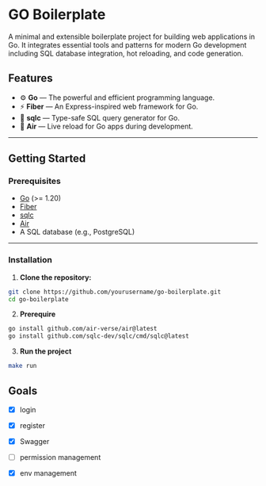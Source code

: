 # GO Boilerplate

A minimal and extensible boilerplate project for building web applications in Go. It integrates essential tools and patterns for modern Go development including SQL database integration, hot reloading, and code generation.

## Features

- ⚙️ **Go** — The powerful and efficient programming language.
- ⚡ **Fiber** — An Express-inspired web framework for Go.
- 🧩 **sqlc** — Type-safe SQL query generator for Go.
- 🔁 **Air** — Live reload for Go apps during development.

---

## Getting Started

### Prerequisites

- [Go](https://golang.org/dl/) (>= 1.20)
- [Fiber](https://github.com/gofiber/fiber)
- [sqlc](https://github.com/kyleconroy/sqlc#installation)
- [Air](https://github.com/cosmtrek/air#installation)
- A SQL database (e.g., PostgreSQL)

---

### Installation

1. **Clone the repository:**

```bash
git clone https://github.com/yourusername/go-boilerplate.git
cd go-boilerplate
```

2. **Prerequire**

```bash
go install github.com/air-verse/air@latest
go install github.com/sqlc-dev/sqlc/cmd/sqlc@latest
```

3. **Run the project**

```bash
make run
```

## Goals

- [x] login

- [x] register

- [x] Swagger

- [ ] permission management

- [x] env management
